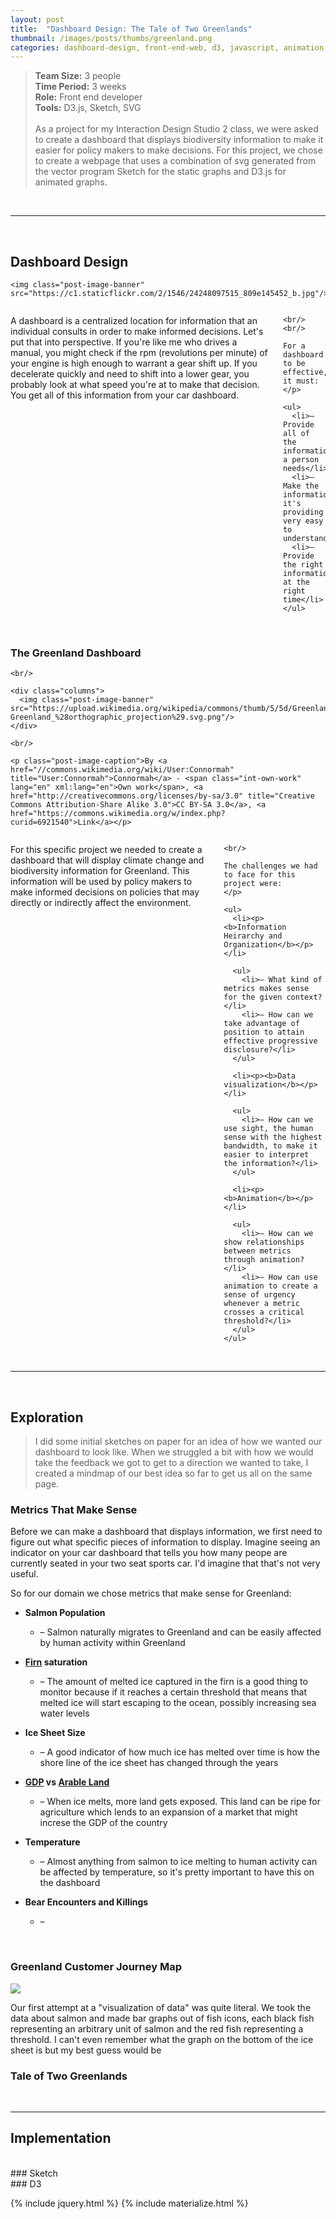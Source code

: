 ```yaml
---
layout: post
title:  "Dashboard Design: The Tale of Two Greenlands"
thumbnail: /images/posts/thumbs/greenland.png
categories: dashboard-design, front-end-web, d3, javascript, animation
---
```

> **Team Size:** 3 people <br/>
**Time Period:** 3 weeks <br/>
**Role:** Front end developer <br/>
**Tools:** D3.js, Sketch, SVG <br/> <br/>
As a project for my Interaction Design Studio 2 class, we were asked to create a dashboard that displays biodiversity information to make it easier for policy makers to make decisions. For this project, we chose to create a webpage that uses a combination of svg generated from the vector program Sketch for the static graphs and D3.js for animated graphs.

<br />

---

<br />

## Dashboard Design

<div class="row">
  <div class="small-12 medium-4 post-inline-image-container">

    <img class="post-image-banner" src="https://c1.staticflickr.com/2/1546/24248097515_809e145452_b.jpg"/>

  </div>

  <div class="small-12 medium-8 columns">
    <p class="columns">A dashboard is a centralized location for information that an individual consults in order to make informed decisions. Let's put that into perspective. If you're like me who drives a manual, you might check if the rpm (revolutions per minute) of your engine is high enough to warrant a gear shift up. If you decelerate quickly and need to shift into a lower gear, you probably look at what speed you're at to make that decision. You get all of this information from your car dashboard.

    <br/><br/>

    For a dashboard to be effective, it must:
    </p>

    <ul>
      <li>— Provide all of the information a person needs</li>
      <li>— Make the information it's providing very easy to understand</li>
      <li>— Provide the right information at the right time</li>
    </ul>
  </div>
</div>

<br />

### The Greenland Dashboard

<div class="row">
  <div class="small-12 medium-4 post-inline-image-container">

    <br/>

    <div class="columns">
      <img class="post-image-banner" src="https://upload.wikimedia.org/wikipedia/commons/thumb/5/5d/Greenland_%28orthographic_projection%29.svg/553px-Greenland_%28orthographic_projection%29.svg.png"/>
    </div>

    <br/>

    <p class="post-image-caption">By <a href="//commons.wikimedia.org/wiki/User:Connormah" title="User:Connormah">Connormah</a> - <span class="int-own-work" lang="en" xml:lang="en">Own work</span>, <a href="http://creativecommons.org/licenses/by-sa/3.0" title="Creative Commons Attribution-Share Alike 3.0">CC BY-SA 3.0</a>, <a href="https://commons.wikimedia.org/w/index.php?curid=6921540">Link</a></p>

  </div>

  <div class="small-12 medium-8 columns">
    <p class="columns">For this specific project we needed to create a dashboard that will display climate change and biodiversity information for Greenland. This information will be used by policy makers to make informed decisions on policies that may directly or indirectly affect the environment.

    <br/>

    The challenges we had to face for this project were:
    </p>

    <ul>
      <li><p><b>Information Heirarchy and Organization</b></p></li>

      <ul>
        <li>— What kind of metrics makes sense for the given context?</li>
        <li>— How can we take advantage of position to attain effective progressive disclosure?</li>
      </ul>

      <li><p><b>Data visualization</b></p></li>

      <ul>
        <li>— How can we use sight, the human sense with the highest bandwidth, to make it easier to interpret the information?</li>
      </ul>

      <li><p><b>Animation</b></p></li>

      <ul>
        <li>— How can we show relationships between metrics through animation?</li>
        <li>— How can use animation to create a sense of urgency whenever a metric crosses a critical threshold?</li>
      </ul>
    </ul>
  </div>
</div>

<br/>

---

<br/>

## Exploration

> I did some initial sketches on paper for an idea of how we wanted our dashboard to look like. When we struggled a bit with how we would take the feedback we got to get to a direction we wanted to take, I created a mindmap of our best idea so far to get us all on the same page.

### Metrics That Make Sense

Before we can make a dashboard that displays information, we first need to figure out what specific pieces of information to display. Imagine seeing an indicator on your car dashboard that tells you how many peope are currently seated in your two seat sports car. I'd imagine that that's not very useful.

So for our domain we chose metrics that make sense for Greenland:

<ul>
  <li><p><b>Salmon Population</b></p></li>

  <ul>
    <li>– Salmon naturally migrates to Greenland and can be easily affected by human activity within Greenland</li>
  </ul>

  <li><p><b><a href="https://en.wikipedia.org/wiki/Firn">Firn</a> saturation</b></p></li>

  <ul>
    <li>– The amount of melted ice captured in the firn is a good thing to monitor because if it reaches a certain threshold that means that melted ice will start escaping to the ocean, possibly increasing sea water levels</li>
  </ul>

  <li><p><b>Ice Sheet Size</b></p></li>

  <ul>
    <li>– A good indicator of how much ice has melted over time is how the shore line of the ice sheet has changed through the years</li>
  </ul>

  <li><p><b><a href="https://en.wikipedia.org/wiki/Gross_domestic_product">GDP</a> vs <a href="https://en.wikipedia.org/wiki/Arable_land">Arable Land</a></b></p></li>

  <ul>
    <li>– When ice melts, more land gets exposed. This land can be ripe for agriculture which lends to an expansion of a market that might increse the GDP of the country</li>
  </ul>

  <li><p><b>Temperature</b></p></li>

  <ul>
    <li>– Almost anything from salmon to ice melting to human activity can be affected by temperature, so it's pretty important to have this on the dashboard</li>
  </ul>

  <li><p><b>Bear Encounters and Killings</b></p></li>

  <ul>
    <li>– </li>
  </ul>
</ul>

<br/>

### Greenland Customer Journey Map

<img class="post-image-large center materialboxed responsive-img" src="/images/posts/main/greenland/journey-map.jpg"/>

<br/>

Our first attempt at a "visualization of data" was quite literal. We took the data about salmon and made bar graphs out of fish icons, each black fish representing an arbitrary unit of salmon and the red fish representing a threshold. I can't even remember what the graph on the bottom of the ice sheet is but my best guess would be

### Tale of Two Greenlands

<br/>

---

## Implementation
<br/>
### Sketch
<br/>
### D3

{% include jquery.html %}
{% include materialize.html %}

